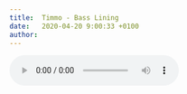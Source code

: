 ```yaml
---
title:  Timmo - Bass Lining
date:   2020-04-20 9:00:33 +0100
author: 
---
```

<div class="audio-container ">

<audio controls>
  <source src="https://www.dropbox.com/s/i5e32jh7ei3p6am/Bass_Lining.m4a?raw=1" type="audio/mpeg">
</audio>

</div>
